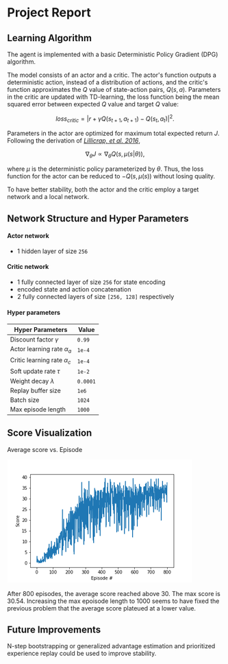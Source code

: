 # Project Report

## Learning Algorithm

The agent is implemented with a basic Deterministic Policy Gradient (DPG) algorithm. 

The model consists of an actor and a critic. The actor's function outputs a deterministic action, instead of a distribution of actions, and the critic's function approximates the $Q$ value of state-action pairs, $Q(s, a)$. Parameters in the critic are updated with TD-learning, the loss function being the mean squared error between expected $Q$ value and target $Q$ value:

$$
loss_{critic} = |r+\gamma Q(s_{t+1}, a_{t+1}) - Q(s_t ,a_t)|^2.
$$

Parameters in the actor are optimized for maximum total expected return $J$. Following the derivation of [*Lillicrap, et al. 2016*](https://arxiv.org/abs/1509.02971), 

$$
\nabla_\theta J \propto \nabla_\theta Q(s, \mu(s|\theta)),
$$

where $\mu$ is the deterministic policy parameterized by $\theta$. Thus, the loss function for the actor can be reduced to $-Q(s, \mu(s))$ without losing quality.

To have better stability, both the actor and the critic employ a target network and a local network. 

## Network Structure and Hyper Parameters

#### Actor network

- 1 hidden layer of size `256`

#### Critic network

- 1 fully connected layer of size `256` for state encoding
- encoded state and action concatenation
- 2 fully connected layers of size `[256, 128]` respectively

#### Hyper parameters

|Hyper Parameters|Value|
|---|----|
|Discount factor $\gamma$| `0.99`|
|Actor learning rate $\alpha_a$|`1e-4`|
|Critic learning rate $\alpha_c$|`1e-4`|
|Soft update rate $\tau$|`1e-2`|
|Weight decay $\lambda$|`0.0001`|
|Replay buffer size|`1e6`|
|Batch size|`1024`|
|Max episode length|`1000`|


## Score Visualization

Average score vs. Episode

![Average score vs. episode](pictures/scores.png)

After 800 episodes, the average score reached above 30. The max score is 30.54. Increasing the max epoisode length to 1000 seems to have fixed the previous problem that the average score plateued at a lower value. 

## Future Improvements

N-step bootstrapping or generalized advantage estimation and prioritized experience replay could be used to improve stability.